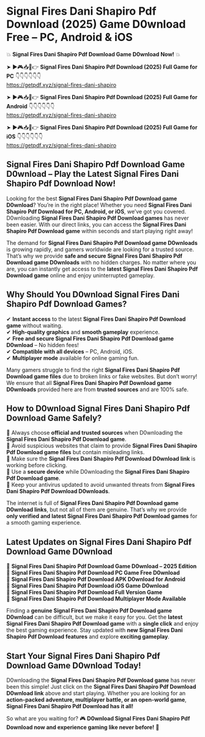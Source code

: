 # Signal Fires Dani Shapiro Pdf Download (2025) Game D0wnload Free – PC, Android & iOS

💥 **Signal Fires Dani Shapiro Pdf Download Game D0wnload Now!** 💥  

➤ ►🎮📥📱👉 **Signal Fires Dani Shapiro Pdf Download (2025) Full Game for PC** 👇👇👇👇👇👇  
https://getpdf.xyz/signal-fires-dani-shapiro  

➤ ►🎮📥📱👉 **Signal Fires Dani Shapiro Pdf Download (2025) Full Game for Android** 👇👇👇👇👇👇  
https://getpdf.xyz/signal-fires-dani-shapiro  

➤ ►🎮📥📱👉 **Signal Fires Dani Shapiro Pdf Download (2025) Full Game for iOS** 👇👇👇👇👇👇  
https://getpdf.xyz/signal-fires-dani-shapiro  

## Signal Fires Dani Shapiro Pdf Download Game D0wnload – Play the Latest Signal Fires Dani Shapiro Pdf Download Now!

Looking for the best **Signal Fires Dani Shapiro Pdf Download game D0wnload**? You’re in the right place! Whether you need **Signal Fires Dani Shapiro Pdf Download for PC, Android, or iOS**, we’ve got you covered. D0wnloading **Signal Fires Dani Shapiro Pdf Download games** has never been easier. With our direct links, you can access the **Signal Fires Dani Shapiro Pdf Download game** within seconds and start playing right away!  

The demand for **Signal Fires Dani Shapiro Pdf Download game D0wnloads** is growing rapidly, and gamers worldwide are looking for a trusted source. That’s why we provide **safe and secure Signal Fires Dani Shapiro Pdf Download game D0wnloads** with no hidden charges. No matter where you are, you can instantly get access to the **latest Signal Fires Dani Shapiro Pdf Download game** online and enjoy uninterrupted gameplay.  

## **Why Should You D0wnload Signal Fires Dani Shapiro Pdf Download Games?**  

✔ **Instant access** to the latest **Signal Fires Dani Shapiro Pdf Download game** without waiting.  
✔ **High-quality graphics** and **smooth gameplay** experience.  
✔ **Free and secure Signal Fires Dani Shapiro Pdf Download game D0wnload** – No hidden fees!  
✔ **Compatible with all devices** – PC, Android, iOS.  
✔ **Multiplayer mode** available for online gaming fun.  

Many gamers struggle to find the right **Signal Fires Dani Shapiro Pdf Download game files** due to broken links or fake websites. But don’t worry! We ensure that all **Signal Fires Dani Shapiro Pdf Download game D0wnloads** provided here are from **trusted sources** and are 100% safe.  

## **How to D0wnload Signal Fires Dani Shapiro Pdf Download Game Safely?**  

📌 Always choose **official and trusted sources** when D0wnloading the **Signal Fires Dani Shapiro Pdf Download game**.  
📌 Avoid suspicious websites that claim to provide **Signal Fires Dani Shapiro Pdf Download game files** but contain misleading links.  
📌 Make sure the **Signal Fires Dani Shapiro Pdf Download D0wnload link** is working before clicking.  
📌 Use a **secure device** while D0wnloading the **Signal Fires Dani Shapiro Pdf Download game**.  
📌 Keep your antivirus updated to avoid unwanted threats from **Signal Fires Dani Shapiro Pdf Download D0wnloads**.  

The internet is full of **Signal Fires Dani Shapiro Pdf Download game D0wnload links**, but not all of them are genuine. That’s why we provide **only verified and latest Signal Fires Dani Shapiro Pdf Download games** for a smooth gaming experience.  

## **Latest Updates on Signal Fires Dani Shapiro Pdf Download Game D0wnload**  

🔹 **Signal Fires Dani Shapiro Pdf Download Game D0wnload – 2025 Edition**  
🔹 **Signal Fires Dani Shapiro Pdf Download PC Game Free D0wnload**  
🔹 **Signal Fires Dani Shapiro Pdf Download APK D0wnload for Android**  
🔹 **Signal Fires Dani Shapiro Pdf Download iOS Game D0wnload**  
🔹 **Signal Fires Dani Shapiro Pdf Download Full Version Game**  
🔹 **Signal Fires Dani Shapiro Pdf Download Multiplayer Mode Available**  

Finding a **genuine Signal Fires Dani Shapiro Pdf Download game D0wnload** can be difficult, but we make it easy for you. Get the **latest Signal Fires Dani Shapiro Pdf Download game** with a **single click** and enjoy the best gaming experience. Stay updated with **new Signal Fires Dani Shapiro Pdf Download features** and explore **exciting gameplay**.  

## **Start Your Signal Fires Dani Shapiro Pdf Download Game D0wnload Today!**  

D0wnloading the **Signal Fires Dani Shapiro Pdf Download game** has never been this simple! Just click on the **Signal Fires Dani Shapiro Pdf Download D0wnload link** above and start playing. Whether you are looking for an **action-packed adventure, multiplayer battle, or an open-world game**, **Signal Fires Dani Shapiro Pdf Download has it all!**  

So what are you waiting for? 🎮 **D0wnload Signal Fires Dani Shapiro Pdf Download now and experience gaming like never before!** 🚀  